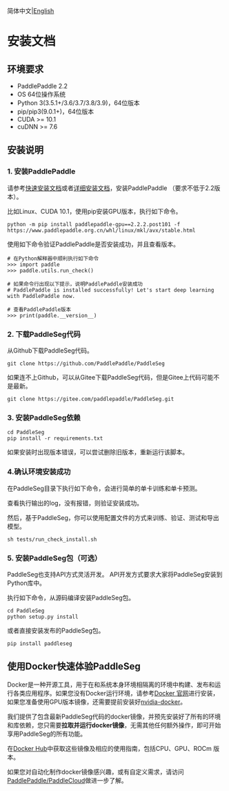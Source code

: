 简体中文|[English](install.md)
# 安装文档


## 环境要求

- PaddlePaddle 2.2
- OS 64位操作系统
- Python 3(3.5.1+/3.6/3.7/3.8/3.9)，64位版本
- pip/pip3(9.0.1+)，64位版本
- CUDA >= 10.1
- cuDNN >= 7.6

## 安装说明

### 1. 安装PaddlePaddle

请参考[快速安装文档](https://www.paddlepaddle.org.cn/install/quick)或者[详细安装文档](https://www.paddlepaddle.org.cn/documentation/docs/zh/install/index_cn.html)，安装PaddlePaddle （要求不低于2.2版本）。

比如Linux、CUDA 10.1，使用pip安装GPU版本，执行如下命令。

```
python -m pip install paddlepaddle-gpu==2.2.2.post101 -f https://www.paddlepaddle.org.cn/whl/linux/mkl/avx/stable.html
```

使用如下命令验证PaddlePaddle是否安装成功，并且查看版本。

```
# 在Python解释器中顺利执行如下命令
>>> import paddle
>>> paddle.utils.run_check()

# 如果命令行出现以下提示，说明PaddlePaddle安装成功
# PaddlePaddle is installed successfully! Let's start deep learning with PaddlePaddle now.

# 查看PaddlePaddle版本
>>> print(paddle.__version__)

```

### 2. 下载PaddleSeg代码

从Github下载PaddleSeg代码。

```
git clone https://github.com/PaddlePaddle/PaddleSeg
```

如果连不上Github，可以从Gitee下载PaddleSeg代码，但是Gitee上代码可能不是最新。

```
git clone https://gitee.com/paddlepaddle/PaddleSeg.git
```

### 3. 安装PaddleSeg依赖

```
cd PaddleSeg
pip install -r requirements.txt
```

如果安装时出现版本错误，可以尝试删除旧版本，重新运行该脚本。

### 4.确认环境安装成功

在PaddleSeg目录下执行如下命令，会进行简单的单卡训练和单卡预测。

查看执行输出的log，没有报错，则验证安装成功。

然后，基于PaddleSeg，你可以使用配置文件的方式来训练、验证、测试和导出模型。

```
sh tests/run_check_install.sh
```

### 5. 安装PaddleSeg包（可选）

PaddleSeg也支持API方式灵活开发。 API开发方式要求大家将PaddleSeg安装到Python库中。


执行如下命令，从源码编译安装PaddleSeg包。
```
cd PaddleSeg
python setup.py install
```

或者直接安装发布的PaddleSeg包。
```
pip install paddleseg
```

## 使用Docker快速体验PaddleSeg

Docker是一种开源工具，用于在和系统本身环境相隔离的环境中构建、发布和运行各类应用程序。如果您没有Docker运行环境，请参考[Docker 官网](https://www.docker.com/)进行安装，如果您准备使用GPU版本镜像，还需要提前安装好[nvidia-docker](https://github.com/NVIDIA/nvidia-docker)。 

我们提供了包含最新PaddleSeg代码的docker镜像，并预先安装好了所有的环境和库依赖，您只需要**拉取并运行docker镜像**，无需其他任何额外操作，即可开始享用PaddleSeg的所有功能。

在[Docker Hub](https://hub.docker.com/repository/docker/paddlecloud/paddleseg)中获取这些镜像及相应的使用指南，包括CPU、GPU、ROCm 版本。

如果您对自动化制作docker镜像感兴趣，或有自定义需求，请访问[PaddlePaddle/PaddleCloud](https://github.com/PaddlePaddle/PaddleCloud/tree/main/tekton)做进一步了解。
